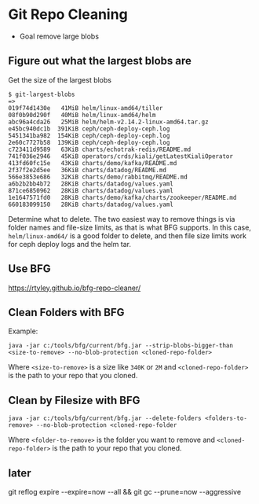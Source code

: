 # Git Repo Cleaning

- Goal remove large blobs

## Figure out what the largest blobs are

Get the size of the largest blobs

```
$ git-largest-blobs
=>
019f74d1430e   41MiB helm/linux-amd64/tiller
08f0b90d290f   40MiB helm/linux-amd64/helm
abc96a4cda26   25MiB helm/helm-v2.14.2-linux-amd64.tar.gz
e45bc940dc1b  391KiB ceph/ceph-deploy-ceph.log
5451341ba982  154KiB ceph/ceph-deploy-ceph.log
2e60c7727b58  139KiB ceph/ceph-deploy-ceph.log
c723411d9589   63KiB charts/echotrak-redis/README.md
741f036e2946   45KiB operators/crds/kiali/getLatestKialiOperator
413fd60fc15e   43KiB charts/demo/kafka/README.md
2f37f2e2d5ee   36KiB charts/datadog/README.md
566e3853e686   32KiB charts/demo/rabbitmq/README.md
a6b2b2bb4b72   28KiB charts/datadog/values.yaml
871ce6850962   28KiB charts/datadog/values.yaml
1e1647571fd0   28KiB charts/demo/kafka/charts/zookeeper/README.md
660183099150   28KiB charts/datadog/values.yaml
```

Determine what to delete.
The two easiest way to remove things is via folder names and file-size limits, as that is what BFG supports.
In this case, `helm/linux-amd64/` is a good folder to delete, and then file size limits work for ceph deploy logs and the helm tar.

## Use BFG

<https://rtyley.github.io/bfg-repo-cleaner/>

## Clean Folders with BFG

Example:

```
java -jar c:/tools/bfg/current/bfg.jar --strip-blobs-bigger-than <size-to-remove> --no-blob-protection <cloned-repo-folder>
```

Where `<size-to-remove>` is a size like `340K` or `2M` and `<cloned-repo-folder>` is the path to your repo that you cloned.

## Clean by Filesize with BFG

```
java -jar c:/tools/bfg/current/bfg.jar --delete-folders <folders-to-remove> --no-blob-protection <cloned-repo-folder
```


Where `<folder-to-remove>` is the folder you want to remove and `<cloned-repo-folder>` is the path to your repo that you cloned.



## later
git reflog expire --expire=now --all && git gc --prune=now --aggressive
